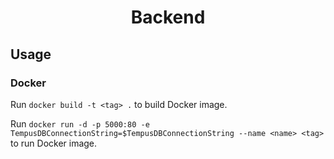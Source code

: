 <h1 align="center">Backend</h1>

## Usage

### Docker

Run `docker build -t <tag> .` to build Docker image.

Run `docker run -d -p 5000:80 -e TempusDBConnectionString=$TempusDBConnectionString --name <name> <tag>` to run Docker image.
